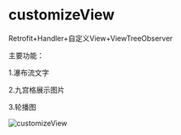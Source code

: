 # customizeView

Retrofit+Handler+自定义View+ViewTreeObserver

主要功能：

1.瀑布流文字

2.九宫格展示图片

3.轮播图



![customizeView](https://user-images.githubusercontent.com/93441348/171026348-d9f1ebfe-c009-40ee-bc36-9556cef0f296.png)
